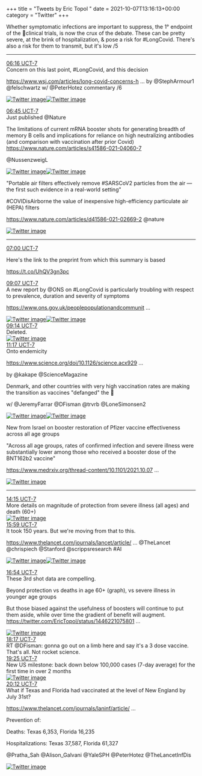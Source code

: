 +++
title = "Tweets by Eric Topol " 
date = 2021-10-07T13:16:13+00:00
category = "Twitter"
+++
<div class="thread"> 
<div class="thread-content"> 
Whether symptomatic infections are important to suppress, the 1° endpoint of the 💉clinical trials, is now the crux of the debate. These can be pretty severe, at the brink of hospitalization, &amp; pose  a risk for #LongCovid. There's also a risk for them to transmit, but it's low /5</div> 
<hr><div class="profile"> 
<a href="https://twitter.com/erictopol/status/1446102060215128077" target="_blank" rel="noreferer">06:16 UCT-7</a> 
</div> 
<div class="content"> 
Concern on this last point, #LongCovid, and this decision

<a href="https://www.wsj.com/articles/long-covid-concerns-help-fuel-biden-administrations-broad-booster-push-11633604401" target="_blank" rel="noreferer">https://www.wsj.com/articles/long-covid-concerns-h ...</a> 
 by @StephArmour1 @felschwartz w/ @PeterHotez commentary /6 </div> 
<a href="/twitter/erictopol/images/FBGVnQzVkAIWytQ.jpg"  ><img src="/twitter/erictopol/images/FBGVnQzVkAIWytQ.jpg" alt="Twitter image" ></img></a><a href="/twitter/erictopol/images/FBGVp9bUUAEQJXU.png"  ><img src="/twitter/erictopol/images/FBGVp9bUUAEQJXU.png" alt="Twitter image" ></img></a></div> 
<div class="tweet"> 
<div class="profile"> 
<a href="https://twitter.com/erictopol/status/1446109517024948236" target="_blank" rel="noreferer">06:45 UCT-7</a> 
</div> 
<div class="content"> 
Just published @Nature 

The limitations of current mRNA booster shots for generating breadth of memory B cells and implications for reliance on high neutralizing antibodies (and comparison with vaccination after prior Covid) <a href="https://www.nature.com/articles/s41586-021-04060-7" target="_blank" rel="noreferer">https://www.nature.com/articles/s41586-021-04060-7</a> 


@NussenzweigL </div> 
<a href="/twitter/erictopol/images/FBGbxUfUcAcZv9V.jpg"  ><img src="/twitter/erictopol/images/FBGbxUfUcAcZv9V.jpg" alt="Twitter image" ></img></a><a href="/twitter/erictopol/images/FBGb2H0VEAAnxTF.jpg"  ><img src="/twitter/erictopol/images/FBGb2H0VEAAnxTF.jpg" alt="Twitter image" ></img></a></div> 
<div class="thread"> 
<div class="thread-content"> 
"Portable air filters effectively remove #SARSCoV2 particles from the air — the first such evidence in a real-world setting"

#COVIDisAirborne the value of inexpensive high-efficiency particulate air (HEPA) filters

<a href="https://www.nature.com/articles/d41586-021-02669-2" target="_blank" rel="noreferer">https://www.nature.com/articles/d41586-021-02669-2</a> 
 @nature </div> 
<a href="/twitter/erictopol/images/FBGeag5VcA486Rh.jpg"  ><img src="/twitter/erictopol/images/FBGeag5VcA486Rh.jpg" alt="Twitter image" ></img></a><hr><div class="profile"> 
<a href="https://twitter.com/erictopol/status/1446113081126309903" target="_blank" rel="noreferer">07:00 UCT-7</a> 
</div> 
<div class="content"> 
Here's the link to the preprint from which this summary is based

https://t.co/UhQV3gn3pc</div> 
</div> 
<div class="tweet"> 
<div class="profile"> 
<a href="https://twitter.com/erictopol/status/1446145254575407111" target="_blank" rel="noreferer">09:07 UCT-7</a> 
</div> 
<div class="content"> 
A new report by @ONS on #LongCovid is particularly troubling with respect to prevalence, duration and severity of symptoms

<a href="https://www.ons.gov.uk/peoplepopulationandcommunity/healthandsocialcare/conditionsanddiseases/bulletins/prevalenceofongoingsymptomsfollowingcoronaviruscovid19infectionintheuk/7october2021#main-points" target="_blank" rel="noreferer">https://www.ons.gov.uk/peoplepopulationandcommunit ...</a> 
 </div> 
<a href="/twitter/erictopol/images/FBG9LYuVcAUPIy7.png"  ><img src="/twitter/erictopol/images/FBG9LYuVcAUPIy7.png" alt="Twitter image" ></img></a><a href="/twitter/erictopol/images/FBG9NTeVUAYytuA.png"  ><img src="/twitter/erictopol/images/FBG9NTeVUAYytuA.png" alt="Twitter image" ></img></a></div> 
<div class="tweet"> 
<div class="profile"> 
<a href="https://twitter.com/erictopol/status/1446146863023865869" target="_blank" rel="noreferer">09:14 UCT-7</a> 
</div> 
<div class="content"> 
Deleted. </div> 
<a href="/twitter/erictopol/images/FBG-4cyUYAYdZed.jpg"  ><img src="/twitter/erictopol/images/FBG-4cyUYAYdZed.jpg" alt="Twitter image" ></img></a></div> 
<div class="tweet"> 
<div class="profile"> 
<a href="https://twitter.com/erictopol/status/1446177864659832844" target="_blank" rel="noreferer">11:17 UCT-7</a> 
</div> 
<div class="content"> 
Onto endemicity

<a href="https://www.science.org/doi/10.1126/science.acx9290" target="_blank" rel="noreferer">https://www.science.org/doi/10.1126/science.acx929 ...</a> 


by @kakape @ScienceMagazine 

Denmark, and other countries with very high vaccination rates are making the transition as vaccines "defanged" the 🦠

w/ @JeremyFarrar @DFisman @trvrb @LoneSimonsen2 </div> 
<a href="/twitter/erictopol/images/FBHZiZ_VEAsoLjB.png"  ><img src="/twitter/erictopol/images/FBHZiZ_VEAsoLjB.png" alt="Twitter image" ></img></a><a href="/twitter/erictopol/images/FBHZj2CUcAIq0jJ.jpg"  ><img src="/twitter/erictopol/images/FBHZj2CUcAIq0jJ.jpg" alt="Twitter image" ></img></a></div> 
<div class="thread"> 
<div class="thread-content"> 
New from Israel on booster restoration of Pfizer vaccine effectiveness across all age groups

"Across all age groups, rates of confirmed infection and severe illness were substantially lower among those who received a booster dose of the BNT162b2 vaccine"

<a href="https://www.medrxiv.org/thread-content/10.1101/2021.10.07.21264626v1" target="_blank" rel="noreferer">https://www.medrxiv.org/thread-content/10.1101/2021.10.07 ...</a> 
 </div> 
<a href="/twitter/erictopol/images/FBIB8OLVQCUQ7W4.jpg"  ><img src="/twitter/erictopol/images/FBIB8OLVQCUQ7W4.jpg" alt="Twitter image" ></img></a><hr><div class="profile"> 
<a href="https://twitter.com/erictopol/status/1446222771042729999" target="_blank" rel="noreferer">14:15 UCT-7</a> 
</div> 
<div class="content"> 
More details on magnitude of protection from severe illness (all ages) and death (60+) </div> 
<a href="/twitter/erictopol/images/FBIDkKAVQBgixkd.jpg"  ><img src="/twitter/erictopol/images/FBIDkKAVQBgixkd.jpg" alt="Twitter image" ></img></a></div> 
<div class="tweet"> 
<div class="profile"> 
<a href="https://twitter.com/erictopol/status/1446248941960318981" target="_blank" rel="noreferer">15:59 UCT-7</a> 
</div> 
<div class="content"> 
It took 150 years. But we're moving from that to this.

<a href="https://www.thelancet.com/journals/lancet/article/PIIS0140-6736(21)02149-8/fulltext" target="_blank" rel="noreferer">https://www.thelancet.com/journals/lancet/article/ ...</a> 
 @TheLancet @chrispiech @Stanford @scrippsresearch #AI </div> 
<a href="/twitter/erictopol/images/FBIbGkrVEAEQtlN.jpg"  ><img src="/twitter/erictopol/images/FBIbGkrVEAEQtlN.jpg" alt="Twitter image" ></img></a><a href="/twitter/erictopol/images/FBIbKtzUUAALlhG.jpg"  ><img src="/twitter/erictopol/images/FBIbKtzUUAALlhG.jpg" alt="Twitter image" ></img></a></div> 
<div class="tweet"> 
<div class="profile"> 
<a href="https://twitter.com/erictopol/status/1446262783910158336" target="_blank" rel="noreferer">16:54 UCT-7</a> 
</div> 
<div class="content"> 
These 3rd shot data are compelling.

Beyond protection vs deaths in age 60+ (graph), vs severe illness in younger age groups

But those biased against the usefulness of boosters will continue to put them aside, while over time the gradient of benefit will augment.  <a href="https://twitter.com/EricTopol/status/1446221075801522207" target="_blank" rel="noreferer">https://twitter.com/EricTopol/status/1446221075801 ...</a> 
</div> 
<a href="/twitter/erictopol/images/FBInUY3VEAEkXYM.jpg"  ><img src="/twitter/erictopol/images/FBInUY3VEAEkXYM.jpg" alt="Twitter image" ></img></a></div> 
<div class="tweet"> 
<div class="profile"> 
<a href="https://twitter.com/erictopol/status/1446283472587280388" target="_blank" rel="noreferer">18:17 UCT-7</a> 
</div> 
<div class="content"> 
RT @DFisman: gonna go out on a limb here and say it's a 3 dose vaccine.  That's all.  Not rocket science.</div> 
</div> 
<div class="tweet"> 
<div class="profile"> 
<a href="https://twitter.com/erictopol/status/1446300801710706693" target="_blank" rel="noreferer">19:25 UCT-7</a> 
</div> 
<div class="content"> 
New US milestone: back down below 100,000 cases (7-day average) for the first time in over 2 months </div> 
<a href="/twitter/erictopol/images/FBJKyX-VIAYM_ex.jpg"  ><img src="/twitter/erictopol/images/FBJKyX-VIAYM_ex.jpg" alt="Twitter image" ></img></a></div> 
<div class="tweet"> 
<div class="profile"> 
<a href="https://twitter.com/erictopol/status/1446312562778279937" target="_blank" rel="noreferer">20:12 UCT-7</a> 
</div> 
<div class="content"> 
What if Texas and Florida had vaccinated at the level of New England by July 31st?

<a href="https://www.thelancet.com/journals/laninf/article/PIIS1473-3099(21)00620-4/fulltext" target="_blank" rel="noreferer">https://www.thelancet.com/journals/laninf/article/ ...</a> 


Prevention of:

Deaths: Texas 6,353, Florida 16,235

Hospitalizations: Texas 37,587, Florida 61,327

@Pratha_Sah @Alison_Galvani @YaleSPH @PeterHotez  @TheLancetInfDis </div> 
<a href="/twitter/erictopol/images/FBJS7ebVQAIPKoA.jpg"  ><img src="/twitter/erictopol/images/FBJS7ebVQAIPKoA.jpg" alt="Twitter image" ></img></a></div> 


